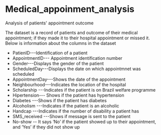 # Medical_appoinment_analysis
Analysis of patients' appointment outcome

The dataset is a record of patients and  outcome of their medical appointment; if they made it to their hospital appointment or missed it.  
Below is information about the columns in the dataset

-  PatienID---Identification of a patient
-  AppointmentID--- Appointment identification number
-  Gender---Displays the gender of the patient
-  ScheduledDay---Displays the date on which appointmnet was scheduled
-  AppointmentDay---Shows the date of the appointment
-  Neighbourhood---Indicates the location of the hospital
-  Scholarship ---Indicates if the patient is on Brazil welfare programme
-  Hipertension--- Shows if the patient has hypertension
-  Diabetes ---Shows if the patient has diabetes
-  Alcoholism ---Indicates if the patient is an alcoholic
-  Handcap ---Indicates if the number of disability a patient has
-  SMS_received ---Shows if message is sent to the patient
-  No-show -- It says ‘No’ if the patient showed up to their appointment, and ‘Yes’ if they did not show up
